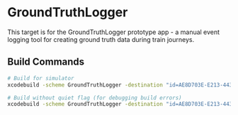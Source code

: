 # GroundTruthLogger

This target is for the GroundTruthLogger prototype app - a manual event logging tool for creating ground truth data during train journeys.

## Build Commands

```zsh
# Build for simulator
xcodebuild -scheme GroundTruthLogger -destination "id=AE8D703E-E213-443C-8CBC-742F8807CCC3" -quiet

# Build without quiet flag (for debugging build errors)
xcodebuild -scheme GroundTruthLogger -destination "id=AE8D703E-E213-443C-8CBC-742F8807CCC3"
```